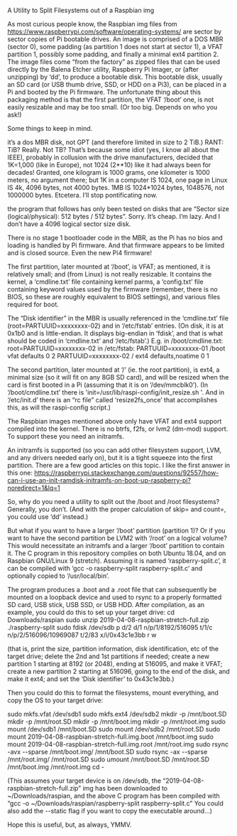 A Utility to Split Filesystems out of a Raspbian img

As most curious people know, the Raspbian img files from
https://www.raspberrypi.com/software/operating-systems/ are sector by sector 
copies of Pi bootable drives.  An image is comprised of a DOS MBR (sector 0),
some padding (as partition 1 does not start at sector 1), a VFAT partition 1,
possibly some padding, and finally a minimal ext4 partition 2.
The image files come “from the factory” as zipped files that can be used
directly by the Balena Etcher utility, Raspberry Pi Imager, or (after unzipping) 
by ‘dd’, to produce a bootable disk.  This bootable disk, usually an SD card 
(or USB thumb drive, SSD, or HDD on a Pi3), can be placed in a Pi and booted 
by the Pi firmware. The unfortunate thing about this packaging method is that 
the first partition, the VFAT ‘/boot’ one, is not easily resizable and may be 
too small.  (Or too big. Depends on who you ask!)

Some things to keep in mind.

it’s a dos MBR disk, not GPT (and therefore limited in size to 2 TiB.)
RANT:  TiB?  Really. Not TB?  That’s because some idiot (yes, I know all about
the IEEE), probably in collusion with the drive manufacturers, decided that
1K=1,000 (like in Europe), not 1024 (2**10) like it had always been for decades!
Granted, one kilogram is 1000 grams, one kilometer is 1000 meters, no argument
there; but 1K in a computer IS 1024, one page in Linux IS 4k, 4096 bytes,
not 4000 bytes.  1MB IS 1024*1024 bytes, 1048576, not 1000000 bytes.  Etcetera.
I’ll stop pontificating now.

the program that follows has only been tested on disks that are
“Sector size (logical/physical): 512 bytes / 512 bytes”.  Sorry.  It’s cheap.
I’m lazy.  And I don’t have a 4096 logical sector size disk.

There is no stage 1 bootloader code in the MBR, as the Pi has no bios and
loading is handled by Pi firmware.  And that firmware appears to be limited
and is closed source.  Even the new Pi4 firmware!   

The first partition, later mounted at ‘/boot’, is VFAT; as mentioned, it is
relatively small; and (from Linux) is not really resizable.  It contains the
kernel, a ‘cmdline.txt’ file containing kernel parms, a ‘config.txt’ file
containing keyword values used by the firmware (remember, there is no BIOS,
so these are roughly equivalent to BIOS settings), and various files required
for boot.

The “Disk identifier” in the MBR is usually referenced in the ‘cmdline.txt’
file (root=PARTUUID=xxxxxxxx-02) and in ‘/etc/fstab’ entries.  (On disk, it is
at 0x1b0 and is little-endian. It displays big-endian in ‘fdisk’, and that is
what should be coded in ‘cmdline.txt’ and ‘/etc/fstab’.) E.g.
in /boot/cmdline.txt:
root=PARTUUID=xxxxxxxx-02
in /etc/fstab:
PARTUUID=xxxxxxxx-01  /boot           vfat    defaults          0       2
PARTUUID=xxxxxxxx-02  /               ext4    defaults,noatime  0       1

The second partition, later mounted at ‘/’ (ie. the root partition), is ext4,
a minimal size (so it will fit on any 8GB SD card), and will be resized when
the card is first booted in a Pi (assuming that it is on ‘/dev/mmcblk0’).
(In ‘/boot/cmdline.txt’ there is 'init=/usr/lib/raspi-config/init_resize.sh '.
And in ‘/etc/init.d’ there is an “rc file” called ‘resize2fs_once’ that
accomplishes this, as will the raspi-config script.)

The Raspbian images mentioned above only have VFAT and ext4 support compiled
into the kernel. There is no btrfs, f2fs, or lvm2 (dm-mod) support. To support
these you need an initramfs.

An initramfs is supported (so you can add other filesystem support, LVM,
and any drivers needed early on), but it is a tight squeeze into the first
partition.  There are a few good articles on this topic.  I like the first
answer in this one: https://raspberrypi.stackexchange.com/questions/92557/how-can-i-use-an-init-ramdisk-initramfs-on-boot-up-raspberry-pi?noredirect=1&lq=1

So, why do you need a utility to split out the /boot and /root filesystems?
Generally, you don’t.  (And with the proper calculation of skip= and count=,
you could use ‘dd’ instead.)

But what if you want to have a larger ‘/boot’ partition (partition 1)?  Or if
you want to have the second partition be LVM2 with ‘/root’ on a logical volume?
This would necessitate an initramfs and a larger ‘/boot’ partition to contain it.
The C program in this repository compiles on both Ubuntu 18.04, and on Raspbian
GNU/Linux 9 (stretch).  Assuming it is named ‘raspberry-split.c’, it can be
compiled with ‘gcc -o raspberry-split raspberry-split.c’ and optionally copied
to ‘/usr/local/bin’.

The program produces a .boot and a .root file that can subsequently be mounted
on a loopback device and used to rsync to a properly formatted SD card,
USB stick, USB SSD, or USB HDD.
After compilation, as an example, you could do this to set up your target drive:
cd Downloads/raspian
sudo unzip 2019-04-08-raspbian-stretch-full.zip
./raspberry-split
sudo fdisk /dev/sdb
   p
   d/2
   d/1
   n/p/1/8192/516095
   t/1/c
   n/p/2/516096/10969087
   t/2/83
   x/i/0x43c1e3bb
   r
   w

(that is, print the size, partition information, disk identification, etc of
the target drive;
delete the 2nd and 1st partitions if needed;
create a new partition 1 starting at 8192 (or 2048), ending at 516095, and make it VFAT;
create a new partition 2 starting at 516096, going to the end of the disk,
and make it ext4;
and set the ‘Disk identifier’ to 0x43c1e3bb.)

Then you could do this to format the filesystems, mount everything, and copy
the OS to your target drive:

sudo mkfs.vfat /dev/sdb1
sudo mkfs.ext4 /dev/sdb2
mkdir -p /mnt/boot.SD
mkdir -p /mnt/root.SD
mkdir -p /mnt/boot.img
mkdir -p /mnt/root.img
sudo mount /dev/sdb1 /mnt/boot.SD
sudo mount /dev/sdb2 /mnt/root.SD
sudo mount 2019-04-08-raspbian-stretch-full.img.boot /mnt/boot.img
sudo mount 2019-04-08-raspbian-stretch-full.img.root /mnt/root.img
sudo rsync -avx --sparse /mnt/boot.img/ /mnt/boot.SD
sudo rsync -ax   --sparse /mnt/root.img/ /mnt/root.SD
sudo umount /mnt/boot.SD /mnt/root.SD /mnt/boot.img /mnt/root.img
cd -

(This assumes your target device is on /dev/sdb,
the “2019-04-08-raspbian-stretch-full.zip” img has been downloaded to
~/Downloads/raspian, and the above C program has been compiled with
“gcc -o ~/Downloads/raspian/raspberry-split raspberry-split.c”
You could also add the --static flag if you want to copy the executable around...)

Hope this is useful, but, as always, YMMV.
